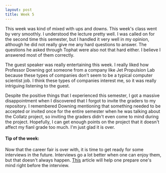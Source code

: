 ```yaml
---
layout: post
title: Week 5
---
```


This week was kind of mixed with ups and downs. This week's class went by very smoothly. I understood the lecture pretty well. I was called on for the second time this semester, but I handled it very well in my opinion, although he did not really give me any hard questions to answer. The questions he asked through Tophat were also not that hard either. I believe I answered most of them correctly.

The guest speaker was really entertaining this week. I really liked how Professor Downing got someone from a company like Jet Propulsion Lab because these types of companies don't seem to be a typical computer scientist job. I think these types of companies interest me, so it was really intriguing listening to the guest.

Despite the positive things that I experienced this semester, I got a massive disappointment when I discovered that I forgot to invite the graders to my repository. I remembered Downing mentioning that something needed to be accepted or invited once for the entire semester when he was talking about the Collatz project, so inviting the graders didn't even come to mind during the project. Hopefully, I can get enough points on the project that it doesn't affect my fianl grade too much. I'm just glad it is over.

#### Tip of the week:
Now that the career fair is over with, it is time to get ready for some interviews in the future. Interviews go a lot better when one can enjoy them, but that doesn't always happen. [This](http://www.businessinsider.com/what-to-do-in-the-15-minutes-before-job-interview-2014-3) article will help one prepare one's mind right before the interview.
